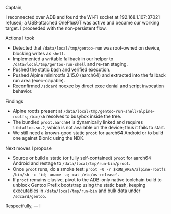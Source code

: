 Captain,

I reconnected over ADB and found the Wi‑Fi socket at 192.168.1.107:37021 refused; a USB‑attached OnePlus6T was active and became our working target. I proceeded with the non‑persistent flow.

Actions I took
- Detected that `/data/local/tmp/gentoo-run` was root‑owned on device, blocking writes as `shell`.
- Implemented a writable fallback in our helper to `/data/local/tmp/gentoo-run-shell` and re-ran staging.
- Pushed the static bash and verified execution.
- Pushed Alpine minirootfs 3.15.0 (aarch64) and extracted into the fallback run area (exec-capable).
- Reconfirmed `/sdcard` noexec by direct exec denial and script invocation behavior.

Findings
- Alpine rootfs present at `/data/local/tmp/gentoo-run-shell/alpine-rootfs`; `/bin/sh` resolves to busybox inside the tree.
- The bundled `proot.aarch64` is dynamically linked and requires `libtalloc.so.2`, which is not available on the device; thus it fails to start.
- We still need a known-good static `proot` for aarch64 Android or to build one against Bionic using the NDK.

Next moves I propose
- Source or build a static (or fully self-contained) `proot` for aarch64 Android and restage to `/data/local/tmp/run-bin/proot`.
- Once `proot` runs, do a smoke test: `proot -0 -r $RUN_AREA/alpine-rootfs /bin/sh -c 'id; uname -a; cat /etc/os-release'`.
- If `proot` remains elusive, pivot to the ADB-only native toolchain build to unblock Gentoo Prefix bootstrap using the static bash, keeping executables in `/data/local/tmp/run-bin` and bulk data under `/sdcard/gentoo`.

Respectfully,
— I

